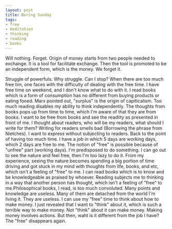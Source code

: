 ```yaml
---
layout: post
title: Boring Sunday
tags:
- free
- meditation
- thinking
- reading
- books
---
```


Will nothing. Forget. Origin of money starts from two people needed to exchange. It is a tool for facilitate exchange. Then the tool is promoted to be an independent form, which is the money. We forget it.

Struggle of powerfuls. Why struggle. Can I stop? When there are too much free tim, one faces with the difficulty of dealing with the free time. I have free time on weekend, and I don't know what to do with it. I read books which is a form of consumption has no different from buying products or eating fooed. Marx pointed out, "surplus" is the origin of capiticalism. Too much reading disables my ability to think independently. The thoughts from books pops up from time to time, which I'm aware of that they are from books. I want to be free from books and see the readlity as presented in front of me. I thought about readers, who will be my readers, what should I write for them? Writing for readers smells bad (Borrowing the phrase from Nietches). I want to express without subjecting to readers. Back to the point of having too much time. I have a job in which 5 days are working days, which 2 days are free to me. The notion of "free" is possible because of "unfree" part (working days). I'm predisposed to do something. I can go out to see the nature and feel free, then I'm too lazy to do it. From my experience, seeing the nature becomes spending a big portion of time driving and got stuck in my mind with thoughts from life, books, and etc, which isn't a feeling of "free" to me. I can read books which is to know and be knowledgeable as praised by whoever. Reading subjects me to thinking in a way that another person has thought, which isn't a feeling of "free" to me.Philosophical books, I read, is too much convoluted. Many points and knowledge are useless. Many of them are detached from the world I'm living it. They are useless. I can use my "free" time to think about how to make money. I just revealed that I want to "think" about it, which is such a terrible way to make money. Not "think" about it can make money. Making money involves actions. But then, waht is it different from the job I have? The "free" disappears again.
